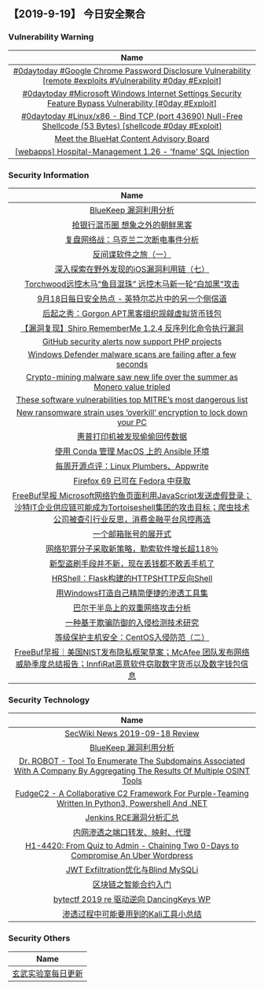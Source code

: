 
 ##   【2019-9-19】 今日安全聚合


###  						       							Vulnerability Warning

|                             Name                             |
| :----------------------------------------------------------: |
|[#0daytoday #Google Chrome Password Disclosure Vulnerability  [remote #exploits #Vulnerability #0day #Exploit]](http://0day.today/exploits/33262)|
|[#0daytoday #Microsoft Windows Internet Settings Security Feature Bypass Vulnerability [#0day #Exploit]](http://0day.today/exploits/33261)|
|[#0daytoday #Linux/x86 - Bind TCP (port 43690) Null-Free Shellcode (53 Bytes) [shellcode  #0day #Exploit]](http://0day.today/exploits/33260)|
|[Meet the BlueHat Content Advisory Board](https://msrc-blog.microsoft.com/2019/09/18/meet-the-bluehat-content-advisory-board/)|
|[[webapps] Hospital-Management 1.26 - 'fname' SQL Injection](https://www.exploit-db.com/exploits/47398)|

### 						        							Security Information
|                             Name                                    |
| :----------------------------------------------------------: |
|[BlueKeep 漏洞利用分析](https://www.anquanke.com/post/id/186870)|
|[抢银行混币圈 想象之外的朝鲜黑客](https://www.anquanke.com/post/id/186842)|
|[复盘网络战：乌克兰二次断电事件分析](https://www.anquanke.com/post/id/186828)|
|[反间谍软件之旅（一）](https://www.anquanke.com/post/id/186489)|
|[深入探索在野外发现的iOS漏洞利用链（七）](https://www.anquanke.com/post/id/186456)|
|[Torchwood远控木马“鱼目混珠” 远控木马新一轮“白加黑”攻击](https://www.anquanke.com/post/id/186768)|
|[9月18日每日安全热点 - 英特尔芯片中的另一个侧信道](https://www.anquanke.com/post/id/186766)|
|[后起之秀：Gorgon APT黑客组织觊觎虚拟货币钱包](https://www.secpulse.com/archives/112715.html)|
|[【漏洞复现】Shiro RememberMe 1.2.4 反序列化命令执行漏洞](https://www.secpulse.com/archives/112742.html)|
|[GitHub security alerts now support PHP projects](https://www.zdnet.com/article/github-security-alerts-now-support-php-projects/#ftag=RSSbaffb68)|
|[Windows Defender malware scans are failing after a few seconds](https://www.zdnet.com/article/windows-defender-malware-scans-are-failing-after-a-few-seconds/#ftag=RSSbaffb68)|
|[Crypto-mining malware saw new life over the summer as Monero value tripled](https://www.zdnet.com/article/crypto-mining-malware-saw-new-life-over-the-summer-as-monero-value-tripled/#ftag=RSSbaffb68)|
|[These software vulnerabilities top MITRE’s most dangerous list](https://www.zdnet.com/article/these-software-vulnerabilities-top-mitres-most-dangerous-list-in-2019/#ftag=RSSbaffb68)|
|[New ransomware strain uses ‘overkill’ encryption to lock down your PC](https://www.zdnet.com/article/this-ransomware-uses-overkill-encryption-to-lock-down-your-pc/#ftag=RSSbaffb68)|
|[惠普打印机被发现偷偷回传数据](https://linux.cn/article-11357-1.html?utm_source=rss&utm_medium=rss)|
|[使用 Conda 管理 MacOS 上的 Ansible 环境](https://linux.cn/article-11356-1.html?utm_source=rss&utm_medium=rss)|
|[每周开源点评：Linux Plumbers、Appwrite](https://linux.cn/article-11355-1.html?utm_source=rss&utm_medium=rss)|
|[Firefox 69 已可在 Fedora 中获取](https://linux.cn/article-11354-1.html?utm_source=rss&utm_medium=rss)|
|[FreeBuf早报  Microsoft网络钓鱼页面利用JavaScript发送虚假登录；沙特IT企业供应链可能成为Tortoiseshell集团的攻击目标；爬虫技术公司被查引行业反思，消费金融平台风控再造](https://www.freebuf.com/news/214672.html)|
|[一个邮箱账号的展开式](https://www.freebuf.com/articles/others-articles/213744.html)|
|[网络犯罪分子采取新策略，勒索软件增长超118％](https://www.freebuf.com/news/213578.html)|
|[新型盗刷手段并不新，现在丢钱都不敢丢手机了](https://www.freebuf.com/articles/neopoints/214647.html)|
|[HRShell：Flask构建的HTTPSHTTP反向Shell](https://www.freebuf.com/sectool/212678.html)|
|[用Windows打造自己精简便捷的渗透工具集](https://www.freebuf.com/sectool/213459.html)|
|[巴尔干半岛上的双重网络攻击分析](https://www.freebuf.com/articles/network/212571.html)|
|[一种基于欺骗防御的入侵检测技术研究](https://www.freebuf.com/articles/es/213630.html)|
|[等级保护主机安全：CentOS入侵防范（二）](https://www.freebuf.com/articles/terminal/213480.html)|
|[FreeBuf早报｜美国NIST发布隐私框架草案；McAfee 团队发布网络威胁季度总结报告；InnfiRat恶意软件窃取数字货币以及数字钱包信息](https://www.freebuf.com/news/214536.html)|

### 						        							Security  Technology
|                             Name                                    |
| :----------------------------------------------------------: |
|[SecWiki News 2019-09-18 Review](http://www.sec-wiki.com/?2019-09-18)|
|[BlueKeep 漏洞利用分析](https://paper.seebug.org/1035/)|
|[Dr. ROBOT - Tool To Enumerate The Subdomains Associated With A Company By Aggregating The Results Of Multiple OSINT Tools](http://www.kitploit.com/2019/09/dr-robot-tool-to-enumerate-subdomains.html)|
|[FudgeC2 - A Collaborative C2 Framework For Purple-Teaming Written In Python3, Powershell And .NET](http://www.kitploit.com/2019/09/fudgec2-collaborative-c2-framework-for.html)|
|[Jenkins RCE漏洞分析汇总](http://xz.aliyun.com/t/6361)|
|[内网渗透之端口转发、映射、代理](http://xz.aliyun.com/t/6349)|
|[H1-4420: From Quiz to Admin - Chaining Two 0-Days to Compromise An Uber Wordpress](http://xz.aliyun.com/t/6340)|
|[JWT Exfiltration优化与Blind MySQLi](http://xz.aliyun.com/t/6337)|
|[区块链之智能合约入门](http://xz.aliyun.com/t/6354)|
|[bytectf 2019 re 驱动逆向 DancingKeys WP](http://xz.aliyun.com/t/6338)|
|[渗透过程中可能要用到的Kali工具小总结](http://xz.aliyun.com/t/6353)|

### 						        							Security  Others
|                             Name                                    |
| :----------------------------------------------------------: |
|[玄武实验室每日更新](https://weibo.com/p/1006065582522936/wenzhang?from=page_100606_profile&wvr=6&mod=wenzhangmore)|

